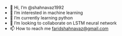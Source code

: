 - 👋 Hi, I’m @shahnavaz1992
- 👀 I’m interested in machine learning
- 🌱 I’m currently learning python
- 💞️ I’m looking to collaborate on LSTM neural network
- 📫 How to reach me faridshahnavaz@gmail.com

<!---
shahnavaz1992/shahnavaz1992 is a ✨ special ✨ repository because its `README.md` (this file) appears on your GitHub profile.
You can click the Preview link to take a look at your changes.
--->
